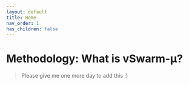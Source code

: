 ```yaml
---
layout: default
title: Home
nav_order: 1
has_children: false
---
```


# Methodology: What is vSwarm-&mu;?

> Please give me one more day to add this :)